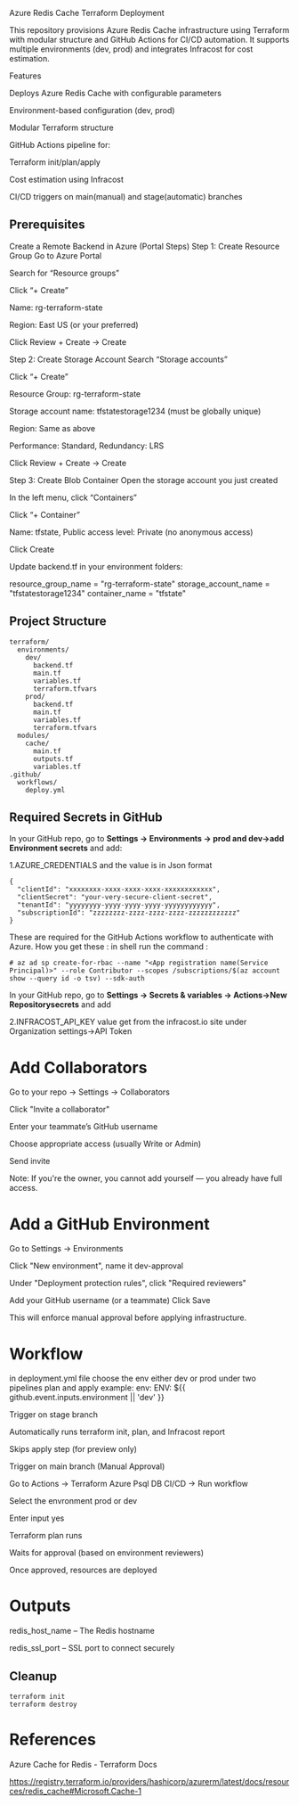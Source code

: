 Azure Redis Cache Terraform Deployment

This repository provisions Azure Redis Cache infrastructure using Terraform with modular structure and GitHub Actions for CI/CD automation. It supports multiple environments (dev, prod) and integrates Infracost for cost estimation.

 Features

Deploys Azure Redis Cache with configurable parameters

Environment-based configuration (dev, prod)

Modular Terraform structure

GitHub Actions pipeline for:

Terraform init/plan/apply

Cost estimation using Infracost

CI/CD triggers on main(manual) and stage(automatic) branches

## Prerequisites
Create a Remote Backend in Azure (Portal Steps)
Step 1: Create Resource Group
Go to Azure Portal

Search for “Resource groups”

Click “+ Create”

Name: rg-terraform-state

Region: East US (or your preferred)

Click Review + Create → Create

 Step 2: Create Storage Account
Search “Storage accounts”

Click “+ Create”

Resource Group: rg-terraform-state

Storage account name: tfstatestorage1234 (must be globally unique)

Region: Same as above

Performance: Standard, Redundancy: LRS

Click Review + Create → Create

 Step 3: Create Blob Container
Open the storage account you just created

In the left menu, click “Containers”

Click “+ Container”

Name: tfstate, Public access level: Private (no anonymous access)

Click Create

Update backend.tf in your environment folders:

resource_group_name  = "rg-terraform-state"
storage_account_name = "tfstatestorage1234"
container_name       = "tfstate"



 ## Project Structure

```
terraform/
  environments/
    dev/
      backend.tf
      main.tf
      variables.tf
      terraform.tfvars
    prod/
      backend.tf
      main.tf
      variables.tf
      terraform.tfvars
  modules/
    cache/
      main.tf
      outputs.tf
      variables.tf
.github/
  workflows/
    deploy.yml
```

##  Required Secrets in GitHub

In your GitHub repo, go to **Settings → Environments → prod and dev->add Environment secrets** and add:

1.AZURE_CREDENTIALS  and the value is in Json format

```
{
  "clientId": "xxxxxxxx-xxxx-xxxx-xxxx-xxxxxxxxxxxx",
  "clientSecret": "your-very-secure-client-secret",
  "tenantId": "yyyyyyyy-yyyy-yyyy-yyyy-yyyyyyyyyyyy",
  "subscriptionId": "zzzzzzzz-zzzz-zzzz-zzzz-zzzzzzzzzzzz"
}
```

These are required for the GitHub Actions workflow to authenticate with Azure.
How you get these : in shell run the command :
```
# az ad sp create-for-rbac --name "<App registration name(Service Principal)>" --role Contributor --scopes /subscriptions/$(az account show --query id -o tsv) --sdk-auth
```

In your GitHub repo, go to **Settings → Secrets & variables → Actions->New Repositorysecrets** and add

2.INFRACOST_API_KEY  value get from the infracost.io site under Organization settings->API Token

# Add Collaborators
Go to your repo → Settings → Collaborators

Click "Invite a collaborator"

Enter your teammate’s GitHub username

Choose appropriate access (usually Write or Admin)

Send invite

Note: If you're the owner, you cannot add yourself — you already have full access.

# Add a GitHub Environment

Go to Settings → Environments

Click "New environment", name it dev-approval

Under "Deployment protection rules", click "Required reviewers"

Add your GitHub username (or a teammate)
Click Save

This will enforce manual approval before applying infrastructure.

# Workflow
in deployment.yml file choose the env either dev or prod under two pipelines plan and apply
example:
env:
      ENV: ${{ github.event.inputs.environment || 'dev' }}

 Trigger on stage branch

Automatically runs terraform init, plan, and Infracost report

Skips apply step (for preview only)

 Trigger on main branch (Manual Approval)

Go to Actions → Terraform Azure Psql DB CI/CD → Run workflow

Select the envronment prod or dev

Enter input yes

Terraform plan runs

Waits for approval (based on environment reviewers)

Once approved, resources are deployed

# Outputs
redis_host_name – The Redis hostname

redis_ssl_port – SSL port to connect securely

##  Cleanup
```terminal
terraform init
terraform destroy 
```

# References
Azure Cache for Redis - Terraform Docs

https://registry.terraform.io/providers/hashicorp/azurerm/latest/docs/resources/redis_cache#Microsoft.Cache-1
 
 